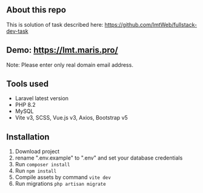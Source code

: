 ## About this repo
This is solution of task described here: https://github.com/lmtWeb/fullstack-dev-task

## Demo: https://lmt.maris.pro/
Note: Please enter only real domain email address.

## Tools used
- Laravel latest version
- PHP 8.2
- MySQL
- Vite v3, SCSS, Vue.js v3, Axios, Bootstrap v5


## Installation
1. Download project
2. rename ".env.example" to ".env" and set your database credentials
3. Run ```composer install```
4. Run ```npm install```
5. Compile assets by command ```vite dev```
6. Run migrations ```php artisan migrate```

